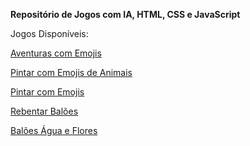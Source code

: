 <p><b><strong>Repositório de Jogos com IA, HTML, CSS e JavaScript</strong></b></p>
<p>Jogos Disponíveis:</p>
<p><a href="https://jopacheco.github.io/jogos/Emojis Adventures">Aventuras com Emojis</a></p>
<p><a href="https://jopacheco.github.io/jogos/Pintar com Emojis Animais">Pintar com Emojis de Animais</a></p>
<p><a href="https://jopacheco.github.io/jogos/Pintar com Emojis">Pintar com Emojis</a></p>
<p><a href="https://jopacheco.github.io/jogos/PopupBalloons">Rebentar Balões</a></p>
<p><a href="https://jopacheco.github.io/jogos/Water Balloon Flowers">Balões Água e Flores</a></p>

